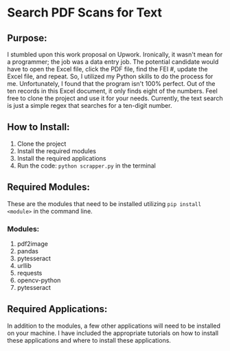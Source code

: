 <h1>Search PDF Scans for Text</h1>

<h2>Purpose:</h2>
<p>
	I stumbled upon this work proposal on Upwork. Ironically, it wasn't mean for a programmer; the job was a data entry job. The potential candidate would have to open the Excel file, click the PDF file, find the FEI #, update the Excel file, and repeat. So, I utilized my Python skills to do the process for me. Unfortunately, I found that the program isn't 100% perfect. Out of the ten records in this Excel document, it only finds eight of the numbers. Feel free to clone the project and use it for your needs. Currently, the text search is just a simple regex that searches for a ten-digit number.
</p>

<h2>How to Install:</h2>
<ol>
	<li>Clone the project</li>
	<li>Install the required modules</li>
	<li>Install the required applications</li>
	<li>
		Run the code: <code>python scrapper.py</code> in the terminal
	</li>
</ol>

<h2>Required Modules:</h2>
<p>
	These are the modules that need to be installed utilizing <code>pip install &lt;module&gt;</code> in the command line.
</p>
<h3>Modules:</h3>
<ol>
	<li>pdf2image</li>
	<li>pandas</li>
	<li>pytesseract</li>
	<li>urllib</li>
	<li>requests</li>
	<li>opencv-python</li>
	<li>pytesseract</li>
</ol>

<h2>Required Applications:</h2>
<p>
	In addition to the modules, a few other applications will need to be installed on your machine. I have included the appropriate tutorials on how to install these applications and where to install these applications.
</p>